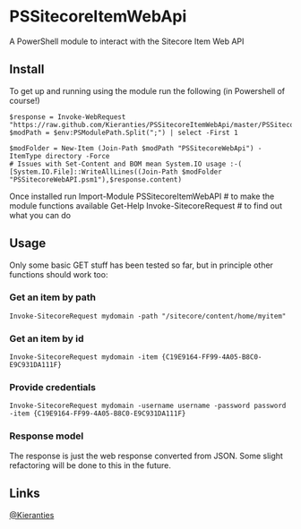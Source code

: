 PSSitecoreItemWebApi
================

A PowerShell module to interact with the Sitecore Item Web API

Install
-------

To get up and running using the module run the following (in Powershell of course!)

    $response = Invoke-WebRequest "https://raw.github.com/Kieranties/PSSitecoreItemWebApi/master/PSSitecoreWebApi.ps1"
    $modPath = $env:PSModulePath.Split(";") | select -First 1

    $modFolder = New-Item (Join-Path $modPath "PSSitecoreWebApi") -ItemType directory -Force
    # Issues with Set-Content and BOM mean System.IO usage :-(
    [System.IO.File]::WriteAllLines((Join-Path $modFolder "PSSitecoreWebAPI.psm1"),$response.content)
 

Once installed run
    Import-Module PSSitecoreItemWebAPI # to make the module functions available
    Get-Help Invoke-SitecoreRequest # to find out what you can do
    
Usage
-----

Only some basic GET stuff has been tested so far, but in principle other functions should work too:

### Get an item by path
    Invoke-SitecoreRequest mydomain -path "/sitecore/content/home/myitem"

### Get an item by id
    Invoke-SitecoreRequest mydomain -item {C19E9164-FF99-4A05-B8C0-E9C931DA111F}
    
### Provide credentials
    Invoke-SitecoreRequest mydomain -username username -password password -item {C19E9164-FF99-4A05-B8C0-E9C931DA111F}
    
### Response model
The response is just the web response converted from JSON.  Some slight refactoring will be done to this in the future.

Links
-------
[@Kieranties]

[@Kieranties]: http://twitter.com/kieranties

